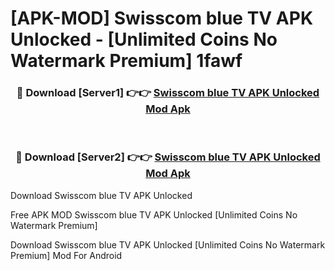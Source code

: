 # [APK-MOD] Swisscom blue TV APK Unlocked - [Unlimited Coins No Watermark Premium] 1fawf



<div align="center">
<h3>🔴 Download [Server1] 👉👉 <a href="https://momento.my/?title=Swisscom_blue_TV_APK_Unlocked">Swisscom blue TV APK Unlocked Mod Apk</a></h3><br>

<h3>🔴 Download [Server2] 👉👉 <a href="https://momento.my/?title=Swisscom_blue_TV_APK_Unlocked">Swisscom blue TV APK Unlocked Mod Apk</a></h3>
</div>



Download Swisscom blue TV APK Unlocked 

Free APK MOD Swisscom blue TV APK Unlocked [Unlimited Coins No Watermark Premium]

Download Swisscom blue TV APK Unlocked [Unlimited Coins No Watermark Premium] Mod For Android
